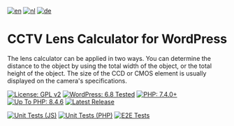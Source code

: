 [![en](https://img.shields.io/badge/lang-en-red.svg)](https://github.com/pgroot91/lens-calculator/blob/master/README.md)
[![nl](https://img.shields.io/badge/lang-nl-orange.svg)](https://github.com/pgroot91/lens-calculator/blob/master/readme/README.nl.md)
[![de](https://img.shields.io/badge/lang-de-green.svg)](https://github.com/pgroot91/lens-calculator/blob/master/readme/README.de.md)

# CCTV Lens Calculator for WordPress

The lens calculator can be applied in two ways. You can determine the distance to the object by using the total width of the object, or the total height of the object. The size of the CCD or CMOS element is usually displayed on the camera's specifications.

  <a href="http://www.gnu.org/licenses/gpl-2.0.html"><img src="https://img.shields.io/badge/License-GPL%20v2-blue.svg" alt="License: GPL v2"></a>
  <a href="https://wordpress.org/"><img src="https://img.shields.io/badge/WordPress-6.8%20Tested-green.svg" alt="WordPress: 6.8 Tested"></a>
  <a href="https://php.net/"><img src="https://img.shields.io/badge/PHP-7.4.0%2B-purple.svg" alt="PHP: 7.4.0+"></a>
  <a href="https://php.net/"><img src="https://img.shields.io/badge/Up%20To%20PHP-8.4.6-purple.svg" alt="Up To PHP: 8.4.6"></a>
  <a href="https://github.com/pgroot91/lens-calculator/releases"><img src="https://img.shields.io/github/v/release/pgroot91/lens-calculator" alt="Latest Release"></a>



  <a href="https://github.com/pgroot91/lens-calculator/actions/workflows/jest.yaml"><img src="https://github.com/pgroot91/lens-calculator/actions/workflows/jest.yaml/badge.svg" alt="Unit Tests (JS)"></a>
  <a href="https://github.com/pgroot91/lens-calculator/actions/workflows/phpunit.yaml"><img src="https://github.com/pgroot91/lens-calculator/actions/workflows/phpunit.yaml/badge.svg" alt="Unit Tests (PHP)"></a>
  <a href="https://github.com/pgroot91/lens-calculator/actions/workflows/cypress.yaml"><img src="https://github.com/pgroot91/lens-calculator/actions/workflows/cypress.yaml/badge.svg" alt="E2E Tests"></a>

